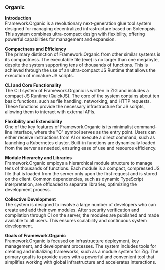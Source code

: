 ###  Organic

**Introduction**  
Framework.Organic is a revolutionary next-generation glue tool system designed for managing decentralized infrastructure based on Solenopsis. This system combines ultra-compact design with flexibility, offering powerful capabilities for management and expansion.

**Compactness and Efficiency**  
The primary distinction of Framework.Organic from other similar systems is its compactness. The executable file (exe) is no larger than one megabyte, despite the system supporting tens of thousands of functions. This is achieved through the use of an ultra-compact JS Runtime that allows the execution of miniature JS scripts.

**CLI and Core Functionality**  
The CLI system of Framework.Organic is written in ZIG and includes a compact JS Runtime (QuickJS). The core of the system contains about ten basic functions, such as file handling, networking, and HTTP requests. These functions provide the necessary infrastructure for JS scripts, allowing them to interact with external APIs.

**Flexibility and Extensibility**  
One of the key features of Framework.Organic is its minimalist command-line interface, where the "O" symbol serves as the entry point. Users can either receive instructions from AI or execute a direct command, such as launching a Kubernetes cluster. Built-in functions are dynamically loaded from the server as needed, ensuring ease of use and resource efficiency.

**Module Hierarchy and Libraries**  
Framework.Organic employs a hierarchical module structure to manage tens of thousands of functions. Each module is a compact, compressed JS file that is loaded from the server only upon the first request and is stored on the client. Common dependencies, such as dynamic TypeScript interpretation, are offloaded to separate libraries, optimizing the development process.

**Collective Development**  
The system is designed to involve a large number of developers who can create and add their own modules. After security verification and compilation through CI on the server, the modules are published and made available to all users. This ensures scalability and continuous system development.

**Goals of Framework.Organic**  
Framework.Organic is focused on infrastructure deployment, key management, and development processes. The system includes tools for creating and initializing frameworks, such as a module system for Zig. The primary goal is to provide users with a powerful and convenient tool that simplifies working with global infrastructure and accelerates interactions.
